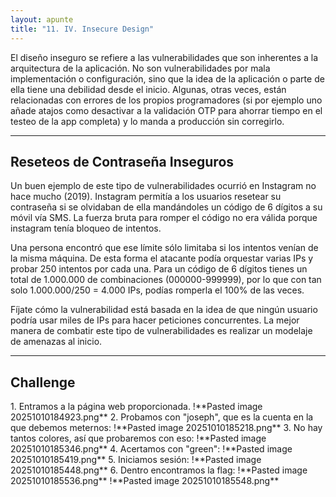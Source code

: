 ```yaml
---
layout: apunte
title: "11. IV. Insecure Design"
---
```


El diseño inseguro se refiere a las vulnerabilidades que son inherentes a la arquitectura de la aplicación. No son vulnerabilidades por mala implementación o configuración, sino que la idea de la aplicación o parte de ella tiene una debilidad desde el inicio. Algunas, otras veces, están relacionadas con errores de los propios programadores (si por ejemplo uno añade atajos como desactivar a la validación OTP para ahorrar tiempo en el testeo de la app completa) y lo manda a producción sin corregirlo.

---------------
<h2>Reseteos de Contraseña Inseguros</h2>
Un buen ejemplo de este tipo de vulnerabilidades ocurrió en Instagram no hace mucho (2019). Instagram permitía a los usuarios resetear su contraseña si se olvidaban de ella mandándoles un código de 6 dígitos a su móvil vía SMS. La fuerza bruta para romper el código no era válida porque instagram tenía bloqueo de intentos.

Una persona encontró que ese límite sólo limitaba si los intentos venían de la misma máquina. De esta forma el atacante podía orquestar varias IPs y probar 250 intentos por cada una. Para un código de 6 dígitos tienes un total de 1.000.000 de combinaciones (000000-999999), por lo que con tan solo 1.000.000/250 = 4.000 IPs, podías romperla el 100% de las veces.

Fíjate cómo la vulnerabilidad está basada en la idea de que ningún usuario podría usar miles de IPs para hacer peticiones concurrentes. La mejor manera de combatir este tipo de vulnerabilidades es realizar un modelaje de amenazas al inicio.

-------------------
<h2>Challenge</h2>
1. Entramos a la página web proporcionada.
   !**Pasted image 20251010184923.png**
2. Probamos con "joseph", que es la cuenta en la que debemos meternos:
   !**Pasted image 20251010185218.png**
3. No hay tantos colores, así que probaremos con eso:
   !**Pasted image 20251010185346.png**
4. Acertamos con "green":
   !**Pasted image 20251010185419.png**
5. Iniciamos sesión:
   !**Pasted image 20251010185448.png**
6. Dentro encontramos la flag:
   !**Pasted image 20251010185536.png**
   !**Pasted image 20251010185548.png**

